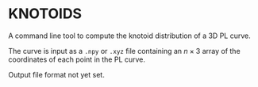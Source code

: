 # KNOTOIDS

A command line tool to compute the knotoid distribution of a 3D PL curve.

The curve is input as a `.npy` or `.xyz` file containing an $n\times 3$ array of the coordinates of each point in the PL curve.

Output file format not yet set.


